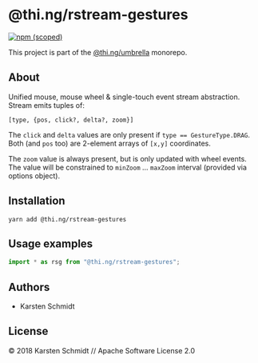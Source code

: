 # @thi.ng/rstream-gestures

[![npm (scoped)](https://img.shields.io/npm/v/@thi.ng/rstream-gestures.svg)](https://www.npmjs.com/package/@thi.ng/rstream-gestures)

This project is part of the
[@thi.ng/umbrella](https://github.com/thi-ng/umbrella/) monorepo.

## About

Unified mouse, mouse wheel & single-touch event stream abstraction.
Stream emits tuples of:

```
[type, {pos, click?, delta?, zoom}]
```

The `click` and `delta` values are only present if `type ==
GestureType.DRAG`. Both (and `pos` too) are 2-element arrays of `[x,y]`
coordinates.

The `zoom` value is always present, but is only updated with wheel
events. The value will be constrained to `minZoom` ... `maxZoom`
interval (provided via options object).

## Installation

```
yarn add @thi.ng/rstream-gestures
```

## Usage examples

```typescript
import * as rsg from "@thi.ng/rstream-gestures";
```

## Authors

- Karsten Schmidt

## License

&copy; 2018 Karsten Schmidt // Apache Software License 2.0
